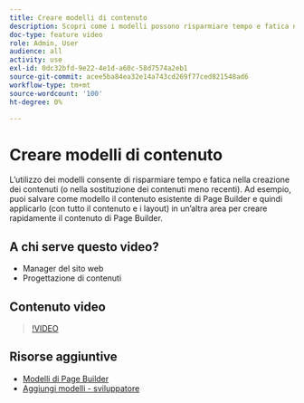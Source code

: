 ```yaml
---
title: Creare modelli di contenuto
description: Scopri come i modelli possono risparmiare tempo e fatica nella creazione di contenuti o nella sostituzione di contenuti meno recenti.
doc-type: feature video
role: Admin, User
audience: all
activity: use
exl-id: 0dc32bfd-9e22-4e1d-a60c-58d7574a2eb1
source-git-commit: acee5ba84ea32e14a743cd269f77ced821548ad6
workflow-type: tm+mt
source-wordcount: '100'
ht-degree: 0%

---
```


# Creare modelli di contenuto

L’utilizzo dei modelli consente di risparmiare tempo e fatica nella creazione dei contenuti (o nella sostituzione dei contenuti meno recenti). Ad esempio, puoi salvare come modello il contenuto esistente di Page Builder e quindi applicarlo (con tutto il contenuto e i layout) in un’altra area per creare rapidamente il contenuto di Page Builder.

## A chi serve questo video?

- Manager del sito web
- Progettazione di contenuti

## Contenuto video

>[!VIDEO](https://video.tv.adobe.com/v/343787?quality=12&learn=on)

## Risorse aggiuntive

- [Modelli di Page Builder](https://docs.magento.com/user-guide/cms/page-builder-templates.html)
- [Aggiungi modelli - sviluppatore](https://devdocs.magento.com/page-builder/docs/content-types/create/add-templates.html)
